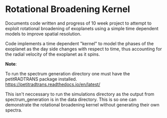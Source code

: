 # Rotational Broadening Kernel
Documents code written and progress of 10 week project to attempt to exploit rotational broadening of exoplanets using a simple time dependent models to improve spatial resolution.

Code implements a time dependent "kernel" to model the phases of the exoplanet as the day side changes with respect to time, thus accounting for the radial velocity of the exoplanet as it spins.

**Note**:

To run the spectrum generation directory one must have the petitRADTRANS package installed. https://petitradtrans.readthedocs.io/en/latest/

This isn't neccessary to run the simulations directory as the output from spectrum_generation is in the data directory. This is so one can demonstrate the rotational broadening kernel without generating their own spectra.
